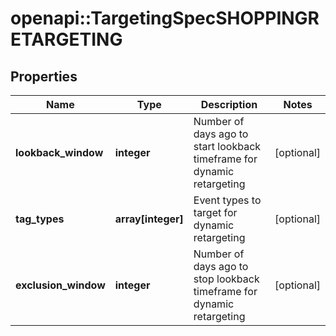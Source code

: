 # openapi::TargetingSpecSHOPPINGRETARGETING


## Properties
Name | Type | Description | Notes
------------ | ------------- | ------------- | -------------
**lookback_window** | **integer** | Number of days ago to start lookback timeframe for dynamic retargeting | [optional] 
**tag_types** | **array[integer]** | Event types to target for dynamic retargeting | [optional] 
**exclusion_window** | **integer** | Number of days ago to stop lookback timeframe for dynamic retargeting | [optional] 


